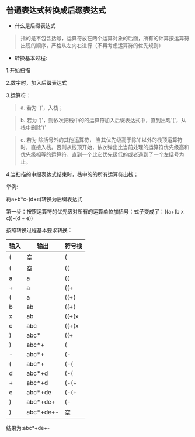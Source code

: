 ## 普通表达式转换成后缀表达式
* 什么是后缀表达式
>指的是不包含括号，运算符放在两个运算对象的后面，所有的计算按运算符出现的顺序，严格从左向右进行（不再考虑运算符的优先规则）
* 转换基本过程:

1.开始扫描

2.数字时，加入后缀表达式

3.运算符：

  >a. 若为 '('，入栈；
  
  >b. 若为 ')'，则依次把栈中的的运算符加入后缀表达式中，直到出现'('，从栈中删除'(' 
  
  >c. 若为 除括号外的其他运算符， 当其优先级高于除'('以外的栈顶运算符时，直接入栈。否则从栈顶开始，依次弹出比当前处理的运算符优先级高和优先级相等的运算符，直到一个比它优先级低的或者遇到了一个左括号为止。
  
4.当扫描的中缀表达式结束时，栈中的的所有运算符出栈；

举例:

将a+b*c-(d+e)转换为后缀表达式

第一步：按照运算符的优先级对所有的运算单位加括号：式子变成了：((a+(b x c))-(d + e))

按照转换过程基本要求转换：

|输入|输出|符号栈|
| ----|-----|-----|
|(|空|(|
|(|空|((|
|a|a|((|
|+|a|((+|
|(|a|((+(|
|b|ab|((+(|
|x|ab|((+(x|
|c|abc|((+(x|
|)|abc*|((+|
|)|abc*+|(|
|-|abc*+|(-|
|(|abc*+|(-(|
|d|abc*+d|(-(|
|+|abc*+d|(-(+|
|e|abc*+de|(-(+|
|)|abc*+de+|(-|
|)|abc*+de+-|空|

结果为:abc*+de+-
